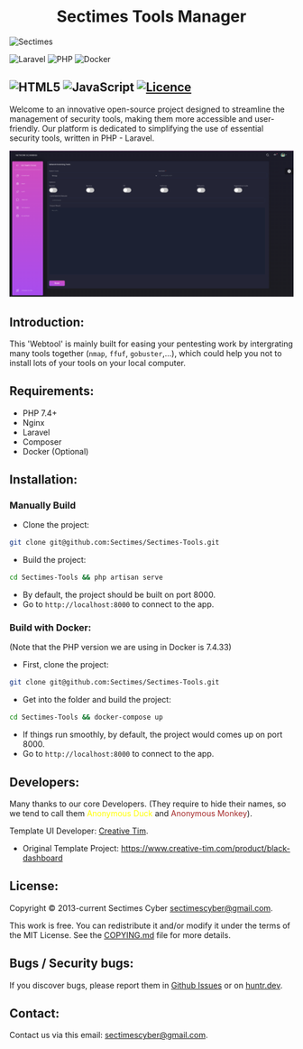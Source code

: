 <h1 align="center">Sectimes Tools Manager</h1>

![Sectimes](https://badgen.net/badge/Sectimes/Cyber/purple?icon=github&scale=1.5)

![Laravel](https://img.shields.io/badge/laravel-%23FF2D20.svg?style=for-the-badge&logo=laravel&logoColor=white)
![PHP](https://img.shields.io/badge/php-%23777BB4.svg?style=for-the-badge&logo=php&logoColor=white)
![Docker](https://img.shields.io/badge/docker-%230db7ed.svg?style=for-the-badge&logo=docker&logoColor=white)

![HTML5](https://img.shields.io/badge/html5-%23E34F26.svg?style=for-the-badge&logo=html5&logoColor=white)
![JavaScript](https://img.shields.io/badge/javascript-%23323330.svg?style=for-the-badge&logo=javascript&logoColor=%23F7DF1E)
[![Licence](https://img.shields.io/github/license/Ileriayo/markdown-badges?style=for-the-badge)](./LICENSE)
---

Welcome to an innovative open-source project designed to streamline the management of security tools, making them more accessible and user-friendly. Our platform is dedicated to simplifying the use of essential security tools, written in PHP - Laravel.

![Sectimes-tools-example-pic](/public/img/Sectimes-tools-example-pic.png)
## Introduction:
This 'Webtool' is mainly built for easing your pentesting work by intergrating many tools together (`nmap`, `ffuf`, `gobuster`,...), which could help you not to install lots of your tools on your local computer.

## Requirements:
- PHP 7.4+
- Nginx
- Laravel
- Composer
- Docker (Optional)

## Installation:
### Manually Build 
- Clone the project:
```bash
git clone git@github.com:Sectimes/Sectimes-Tools.git
```
- Build the project:
```bash
cd Sectimes-Tools && php artisan serve
```
- By default, the project should be built on port 8000.
- Go to `http://localhost:8000` to connect to the app.

### Build with Docker:
(Note that the PHP version we are using in Docker is 7.4.33)
- First, clone the project:
```bash
git clone git@github.com:Sectimes/Sectimes-Tools.git
```
- Get into the folder and build the project:
```bash
cd Sectimes-Tools && docker-compose up
```
- If things run smoothly, by default, the project would comes up on port 8000.
- Go to `http://localhost:8000` to connect to the app.


## Developers:
Many thanks to our core Developers. (They require to hide their names, so we tend to call them <span style="color:yellow;">Anonymous Duck</span> and <span style="color:brown;">Anonymous Monkey</span>).

Template UI Developer: [Creative Tim](https://www.creative-tim.com).
- Original Template Project: https://www.creative-tim.com/product/black-dashboard

## License:
Copyright © 2013-current Sectimes Cyber [sectimescyber@gmail.com](sectimescyber@gmail.com).

This work is free. You can redistribute it and/or modify it under the terms of the MIT License. See the [COPYING.md](https://github.com/wallabag/wallabag/blob/master/COPYING.md) file for more details.

## Bugs / Security bugs:
If you discover bugs, please report them in [Github Issues](https://github.com/Sectimes/Sectimes-Tools/issues) or on [huntr.dev](https://huntr.dev).

## Contact:
Contact us via this email: [sectimescyber@gmail.com](sectimescyber@gmail.com).